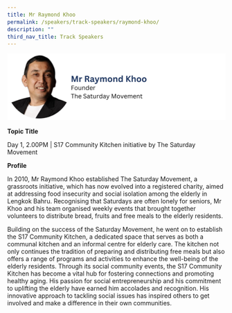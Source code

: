 ```yaml
---
title: Mr Raymond Khoo
permalink: /speakers/track-speakers/raymond-khoo/
description: ""
third_nav_title: Track Speakers
---
```

<div style="display: flex; flex-wrap: wrap;">
  <div style="flex-basis: 100%; max-width: 100%;">
    <img alt="track speakers 1" src="/images/SpeakersPhoto/raymondkhoov0.png">
  </div>
	</div>

<b>Topic Title</b>

<p id="left">Day 1, 2.00PM | S17 Community Kitchen initiative by The Saturday Movement </p>

<b>Profile</b>	

In 2010, Mr Raymond Khoo established The Saturday Movement, a grassroots initiative, which has now evolved into a registered charity, aimed at addressing food insecurity and social isolation among the elderly in Lengkok Bahru. Recognising that Saturdays are often lonely for seniors, Mr Khoo and his team organised weekly events that brought together volunteers to distribute bread, fruits and free meals to the elderly residents. 
	
Building on the success of the Saturday Movement, he went on to establish the S17 Community Kitchen, a dedicated space that serves as both a communal kitchen and an informal centre for elderly care. The kitchen not only continues the tradition of preparing and distributing free meals but also offers a range of programs and activities to enhance the well-being of the elderly residents. Through its social community events, the S17 Community Kitchen has become a vital hub for fostering connections and promoting healthy aging. His passion for social entrepreneurship and his commitment to uplifting the elderly have earned him accolades and recognition. His innovative approach to tackling social issues has inspired others to get involved and make a difference in their own communities.